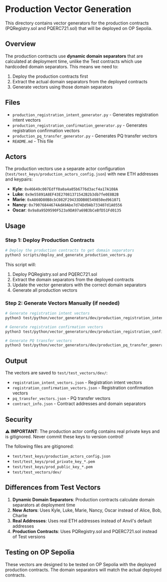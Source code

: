 # Production Vector Generation

This directory contains vector generators for the production contracts (PQRegistry.sol and PQERC721.sol) that will be deployed on OP Sepolia.

## Overview

The production contracts use **dynamic domain separators** that are calculated at deployment time, unlike the Test contracts which use hardcoded domain separators. This means we need to:

1. Deploy the production contracts first
2. Extract the actual domain separators from the deployed contracts
3. Generate vectors using those domain separators

## Files

- `production_registration_intent_generator.py` - Generates registration intent vectors
- `production_registration_confirmation_generator.py` - Generates registration confirmation vectors  
- `production_pq_transfer_generator.py` - Generates PQ transfer vectors
- `README.md` - This file

## Actors

The production vectors use a separate actor configuration (`test/test_keys/production_actors_config.json`) with new ETH addresses and keypairs:

- **Kyle**: `0x46649c007Edff0a0a4a05b6776d3acf4a17A108A`
- **Luke**: `0x9e55891A8EF43E27081371542B2b3db7fe0E8B2B`
- **Marie**: `0xA860D80B8cbC082F29433DDB0E549850ed961071`
- **Nancy**: `0x79076844674AdA9Abe7d74Dd9Ab733407d1A0556`
- **Oscar**: `0x9a8a95D9590F523a9DA97a69B3bCeBfD51Fd0135`

## Usage

### Step 1: Deploy Production Contracts

```bash
# Deploy the production contracts to get domain separators
python3 scripts/deploy_and_generate_production_vectors.py
```

This script will:
1. Deploy PQRegistry.sol and PQERC721.sol
2. Extract the domain separators from the deployed contracts
3. Update the vector generators with the correct domain separators
4. Generate all production vectors

### Step 2: Generate Vectors Manually (if needed)

```bash
# Generate registration intent vectors
python3 test/python/vector_generators/dev/production_registration_intent_generator.py

# Generate registration confirmation vectors  
python3 test/python/vector_generators/dev/production_registration_confirmation_generator.py

# Generate PQ transfer vectors
python3 test/python/vector_generators/dev/production_pq_transfer_generator.py
```

## Output

The vectors are saved to `test/test_vectors/dev/`:

- `registration_intent_vectors.json` - Registration intent vectors
- `registration_confirmation_vectors.json` - Registration confirmation vectors
- `pq_transfer_vectors.json` - PQ transfer vectors
- `contract_info.json` - Contract addresses and domain separators

## Security

⚠️ **IMPORTANT**: The production actor config contains real private keys and is gitignored. Never commit these keys to version control!

The following files are gitignored:
- `test/test_keys/production_actors_config.json`
- `test/test_keys/prod_private_key_*.pem`
- `test/test_keys/prod_public_key_*.pem`
- `test/test_vectors/dev/`

## Differences from Test Vectors

1. **Dynamic Domain Separators**: Production contracts calculate domain separators at deployment time
2. **New Actors**: Uses Kyle, Luke, Marie, Nancy, Oscar instead of Alice, Bob, Charlie
3. **Real Addresses**: Uses real ETH addresses instead of Anvil's default addresses
4. **Production Contracts**: Uses PQRegistry.sol and PQERC721.sol instead of Test versions

## Testing on OP Sepolia

These vectors are designed to be tested on OP Sepolia with the deployed production contracts. The domain separators will match the actual deployed contracts. 